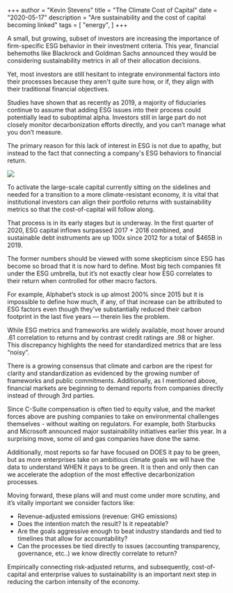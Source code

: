 
+++
author = "Kevin Stevens"
title = "The Climate Cost of Capital"
date = "2020-05-17"
description = "Are sustainability and the cost of capital becoming linked"
tags = [
    "energy",
]
+++

A small, but growing, subset of investors are increasing the importance of firm-specific ESG behavior in their investment criteria.  This year, financial behemoths like Blackrock and Goldman Sachs announced they would be considering sustainability metrics in all of their allocation decisions.

<!--more-->

Yet, most investors are still hesitant to integrate environmental factors into their processes because they aren't quite sure how, or if, they align with their traditional financial objectives.

Studies have shown that as recently as 2019, a majority of fiduciaries continue to assume that adding ESG issues into their process could potentially lead to suboptimal alpha. Investors still in large part do not closely monitor decarbonization efforts directly, and you can’t manage what you don’t measure.

The primary reason for this lack of interest in ESG is not due to apathy, but instead to the fact that connecting a company's ESG behaviors to financial return. 

![](/images/reasonsagainstESGinvesting.png)

To activate the large-scale capital currently sitting on the sidelines and needed for a transition to a more climate-resistant economy, it is vital that institutional investors can align their portfolio returns with sustainability metrics so that the cost-of-capital will follow along.

That process is in its early stages but is underway.  In the first quarter of 2020, ESG capital inflows surpassed 2017 + 2018 combined, and sustainable debt instruments are up 100x since 2012 for a total of $465B in 2019.

The former numbers should be viewed with some skepticism since ESG has become so broad that it is now hard to define. Most big tech companies fit under the ESG umbrella, but it’s not exactly clear how ESG correlates to their return when controlled for other macro factors.

For example, Alphabet’s stock is up almost 200% since 2015 but it is impossible to define how much, if any, of that increase can be attributed to ESG factors even though they’ve substantially reduced their carbon footprint in the last five years — therein lies the problem.

While ESG metrics and frameworks are widely available, most hover around .61 correlation to returns and by contrast credit ratings are .98 or higher. This discrepancy highlights the need for standardized metrics that are less “noisy”.

There is a growing consensus that climate and carbon are the ripest for clarity and standardization as evidenced by the growing number of frameworks and public commitments. Additionally, as I mentioned above, financial markets are beginning to demand reports from companies directly instead of through 3rd parties.

Since C-Suite compensation is often tied to equity value, and the market forces above are pushing companies to take on environmental challenges themselves - without waiting on regulators. For example, both Starbucks and Microsoft announced major sustainability initiatives earlier this year. In a surprising move, some oil and gas companies have done the same.

Additionally, most reports so far have focused on DOES it pay to be green, but as more enterprises take on ambitious climate goals we will have the data to understand WHEN it pays to be green. It is then and only then can we accelerate the adoption of the most effective decarbonization processes.

Moving forward, these plans will and must come under more scrutiny, and it’s vitally important we consider factors like:

* Revenue-adjusted emissions (revenue: GHG emissions)
* Does the intention match the result? Is it repeatable?
* Are the goals aggressive enough to beat industry standards and tied to timelines that allow for accountability?
* Can the processes be tied directly to issues (accounting transparency, governance, etc..) we know directly correlate to return?

Empirically connecting risk-adjusted returns, and subsequently, cost-of-capital and enterprise values to sustainability is an important next step in reducing the carbon intensity of the economy.
